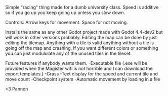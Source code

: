 Simple "racing" thing made for a dumb university class.
Speed is additive so if you go up you keep going up unless you slow down.

Controls:
Arrow keys for movement.
Space for not moving.

Installs the same as any other Godot project made with Godot 4.4-dev2 but will work in other versions probably.
Editing the map can be done by just editing the tilemap. 
Anything with a tile is valid anything without a tile is going off the map and crashing.
If you want different colors or something you can just modululate any of the unused tiles in the tileset.

Future features if anybody wants them.
-Executable file  (.exe will be provided when the Magister wifi is not horrible and I can download the export templates.)
-Grass
-Text display for the speed and current tile and move count
-Checkpoint system
-Automatic movement by loading in a file

<3 Pannon
